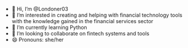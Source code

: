 - 👋 Hi, I’m @Londoner03
- 👀 I’m interested in creating and helping with financial technology tools with the knowledge gained in the financial services sector
- 🌱 I’m currently learning Python
- 💞️ I’m looking to collaborate on fintech systems and tools
- 😄 Pronouns: she/her


<!---
Londoner03/Londoner03 is a ✨ special ✨ repository because its `README.md` (this file) appears on your GitHub profile.
You can click the Preview link to take a look at your changes.
--->
